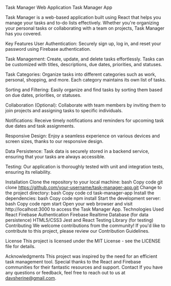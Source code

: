 Task Manager Web Application
Task Manager App

Task Manager is a web-based application built using React that helps you manage your tasks and to-do lists effectively. Whether you're organizing your personal tasks or collaborating with a team on projects, Task Manager has you covered.

Key Features
User Authentication: Securely sign up, log in, and reset your password using Firebase authentication.

Task Management: Create, update, and delete tasks effortlessly. Tasks can be customized with titles, descriptions, due dates, priorities, and statuses.

Task Categories: Organize tasks into different categories such as work, personal, shopping, and more. Each category maintains its own list of tasks.

Sorting and Filtering: Easily organize and find tasks by sorting them based on due dates, priorities, or statuses.

Collaboration (Optional): Collaborate with team members by inviting them to join projects and assigning tasks to specific individuals.

Notifications: Receive timely notifications and reminders for upcoming task due dates and task assignments.

Responsive Design: Enjoy a seamless experience on various devices and screen sizes, thanks to our responsive design.

Data Persistence: Task data is securely stored in a backend service, ensuring that your tasks are always accessible.

Testing: Our application is thoroughly tested with unit and integration tests, ensuring its reliability.

Installation
Clone the repository to your local machine:
bash
Copy code
git clone https://github.com/your-username/task-manager-app.git
Change to the project directory:
bash
Copy code
cd task-manager-app
Install the dependencies:
bash
Copy code
npm install
Start the development server:
bash
Copy code
npm start
Open your web browser and visit http://localhost:3000 to access the Task Manager App.
Technologies Used
React
Firebase Authentication
Firebase Realtime Database (for data persistence)
HTML5/CSS3
Jest and React Testing Library (for testing)
Contributing
We welcome contributions from the community! If you'd like to contribute to this project, please review our Contribution Guidelines.

License
This project is licensed under the MIT License - see the LICENSE file for details.

Acknowledgments
This project was inspired by the need for an efficient task management tool.
Special thanks to the React and Firebase communities for their fantastic resources and support.
Contact
If you have any questions or feedback, feel free to reach out to us at davsherine@gmail.com.
